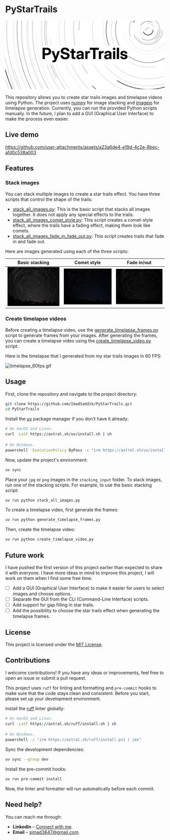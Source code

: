# PyStarTrails

![Thumbnail](./images/readme/thumbnail.jpg)

This repository allows you to create star trails images and timelapse videos using Python. The project uses [numpy](https://github.com/numpy/numpy) for image stacking and [imageio](https://github.com/imageio/imageio) for timelapse generation. Currently, you can run the provided Python scripts manually. In the future, I plan to add a GUI (Graphical User Interface) to make the process even easier.

## Live demo

https://github.com/user-attachments/assets/a23a6de4-e19d-4c2e-8bec-afd0c538a003

## Features

### Stack images

You can stack multiple images to create a star trails effect. You have three scripts that control the shape of the trails:

- [stack_all_images.py](./stack_all_images.py): This is the basic script that stacks all images together. It does not apply any special effects to the trails.
- [stack_all_images_comet_style.py](./stack_all_images_comet_style.py): This script creates a comet-style effect, where the trails have a fading effect, making them look like comets.
- [stack_all_images_fade_in_fade_out.py](./stack_all_images_fade_in_fade_out.py): This script creates trails that fade in and fade out.

Here are images generated using each of the three scripts:

| Basic stacking | Comet style | Fade in/out |
|:--------------:|:-----------:|:-----------:|
| ![stacked_star_trails.jpg](./images/readme/stacked_star_trails.jpg) | ![stacked_star_trails_comet_style.jpg](./images/readme/stacked_star_trails_comet_style.jpg) | ![stacked_star_trails_fade_in_out.jpg](./images/readme/stacked_star_trails_fade_in_out.jpg) |

### Create timelapse videos

Before creating a timelapse video, use the [generate_timelapse_frames.py](./generate_timelapse_frames.py) script to generate frames from your images. After generating the frames, you can create a timelapse video using the [create_timelapse_video.py](./create_timelapse_video.py) script.

Here is the timelapse that I generated from my star trails images in 60 FPS:

![timelapse_60fps.gif](./images/readme/timelapse_60fps.gif)

## Usage

First, clone the repository and navigate to the project directory:

```bash
git clone https://github.com/ImadSaddik/PyStarTrails.git
cd PyStarTrails
```

Install the [uv](https://github.com/astral-sh/uv) package manager if you don't have it already:

```bash
# On macOS and Linux.
curl -LsSf https://astral.sh/uv/install.sh | sh

# On Windows.
powershell -ExecutionPolicy ByPass -c "irm https://astral.sh/uv/install.ps1 | iex"
```

Now, update the project's environment:

```bash
uv sync
```

Place your `jpg` or `png` images in the `stacking_input` folder. To stack images, run one of the stacking scripts. For example, to use the basic stacking script:

```bash
uv run python stack_all_images.py
```

To create a timelapse video, first generate the frames:

```bash
uv run python generate_timelapse_frames.py
```

Then, create the timelapse video:

```bash
uv run python create_timelapse_video.py
```

## Future work

I have pushed the first version of this project earlier than expected to share it with everyone. I have more ideas in mind to improve this project, I will work on them when I find some free time:

- [ ] Add a GUI (Graphical User Interface) to make it easier for users to select images and choose options.
- [ ] Separate the GUI from the CLI (Command-Line Interface) scripts.
- [ ] Add support for gap filling in star trails.
- [ ] Add the possibility to choose the star trails effect when generating the timelapse frames.

## License

This project is licensed under the [MIT License](./LICENSE).

## Contributions

I welcome contributions! If you have any ideas or improvements, feel free to open an issue or submit a pull request.

This project uses `ruff` for linting and formatting and `pre-commit` hooks to make sure that the code stays clean and consistent. Before you start, please set up your development environment.

Install the [ruff](https://github.com/astral-sh/ruff) linter globally:

```bash
# On macOS and Linux.
curl -LsSf https://astral.sh/ruff/install.sh | sh

# On Windows.
powershell -c "irm https://astral.sh/ruff/install.ps1 | iex"
```

Sync the development dependencies:

```bash
uv sync --group dev
```

Install the pre-commit hooks:

```bash
uv run pre-commit install
```

Now, the linter and formatter will run automatically before each commit.

## Need help?

You can reach me through:

- **LinkedIn** – [Connect with me](https://www.linkedin.com/in/imadsaddik/).
- **Email** – [simad3647@gmail.com](mailto:simad3647@gmail.com).
